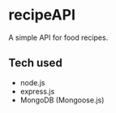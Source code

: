 # recipeAPI
A simple API for food recipes.
## Tech used
- node.js
- express.js
- MongoDB (Mongoose.js)

